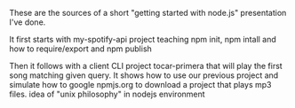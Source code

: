 These are the sources of a short "getting started with node.js" presentation I've done. 

It first starts with my-spotify-api project teaching npm init, npm intall and how to require/export and npm publish

Then it follows with a client CLI project tocar-primera that will play the first song matching given query. It shows how to use our previous project and simulate how to google npmjs.org to download a project that plays mp3 files. idea of "unix philosophy" in nodejs environment 